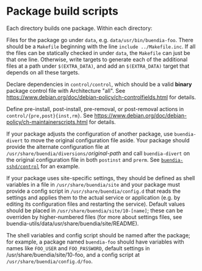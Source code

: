 Package build scripts
=====================

Each directory builds one package.  Within each directory:

Files for the package go under `data`, e.g. `data/usr/bin/buendia-foo`.
There should be a `Makefile` beginning with the line `include ../Makefile.inc`.
If all the files can be statically checked in under `data`,
the `Makefile` can just be that one line.
Otherwise, write targets to generate each of the additional files
at a path under `$(EXTRA_DATA)`,
and add an `$(EXTRA_DATA)` target that depends on all these targets.

Declare dependencies in `control/control`,
which should be a valid **binary** package control file with Architecture "all".
See https://www.debian.org/doc/debian-policy/ch-controlfields.html for details.

Define pre-install, post-install, pre-removal, or post-removal actions
in `control/{pre,post}{inst,rm}`.
See https://www.debian.org/doc/debian-policy/ch-maintainerscripts.html
for details.

If your package adjusts the configuration of another package,
use `buendia-divert` to move the original configuration file aside.
Your package should provide the alternate configuration file at
`/usr/share/buendia/diversions/`*original-path* and call `buendia-divert`
on the original configuration file in both `postinst` and `prerm`.
See [`buendia-sshd/control`](buendia-sshd/control) for an example.

If your package uses site-specific settings, they should be defined
as shell variables in a file in `/usr/share/buendia/site`
and your package must provide a config script in `/usr/share/buendia/config.d`
that reads the settings and applies them to the actual service or application
(e.g. by editing its configuration files and restarting the service).
Default values should be placed in `/usr/share/buendia/site/10-[name]`;
these can be overriden by higher-numbered files (for more about settings
files, see buendia-utils/data/usr/share/buendia/site/README).

The shell variables and config script should be named after the package;
for example, a package named `buendia-foo` should have variables with
names like `FOO_USER` and `FOO_PASSWORD`, default settings in
/usr/share/buendia/site/10-foo, and a config script at
`/usr/share/buendia/config.d/foo`.
